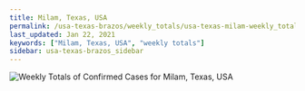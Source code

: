 ```yaml
---
title: Milam, Texas, USA
permalink: /usa-texas-brazos/weekly_totals/usa-texas-milam-weekly_totals.html
last_updated: Jan 22, 2021
keywords: ["Milam, Texas, USA", "weekly totals"]
sidebar: usa-texas-brazos_sidebar
---
```


![Weekly Totals of Confirmed Cases for Milam, Texas, USA](/covid_tracker/images/graphs/usa-texas-milam-weekly_totals_graph.png)
